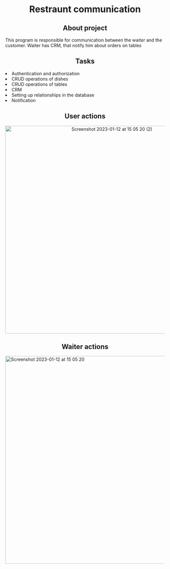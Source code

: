 <h1 align="center">Restraunt communication</h1>

<h2 align="center">About project</h2>
<p>This program is responsible for communication between the waiter and the customer. Waiter has CRM, that notify him about orders on tables</p>

<h2 align="center">Tasks</h2>
<li>Authentication and authorization </li>
<li>CRUD operations of dishes</li>
<li>CRUD operations of tables</li>
<li>CRM</li>
<li>Setting up relationships in the database</li>
<li>Notification</li>


<h2 align="center">User actions</h2>
<p align="center"><img width="658" alt="Screenshot 2023-01-12 at 15 05 20 (2)" src="https://user-images.githubusercontent.com/69418373/212168228-4bdd0903-920a-4400-86ee-aebc1e63dad6.png"></p>

<h2 align="center"> Waiter actions</h2>
<img width="658" alt="Screenshot 2023-01-12 at 15 05 20" src="https://user-images.githubusercontent.com/69418373/212168216-d250a49a-4a4f-43c8-9293-bb12d9122f1b.png">
